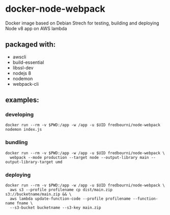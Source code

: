 # docker-node-webpack
Docker image based on Debian Strech for testing, building and deploying Node v8 app on AWS lambda

## packaged with:

- awscli
- build-essential
- libssl-dev
- nodejs 8
- nodemon
- webpack-cli

## examples:

### developing

```
docker run --rm -v $PWD:/app -w /app -u $UID fredbourni/node-webpack nodemon index.js
```

### bundling

```
docker run --rm -v $PWD:/app -w /app -u $UID fredbourni/node-webpack \
  webpack --mode production --target node --output-library main --output-library-target umd
```

### deploying

```
docker run --rm -v $PWD:/app -w /app -u $UID fredbourni/node-webpack \
  aws s3 --profile profilename cp dist/main.zip  s3://bucketname/main.zip && \
  aws lambda update-function-code --profile profilename --function-name fname \
  --s3-bucket bucketname --s3-key main.zip
```